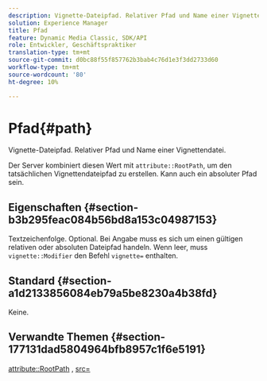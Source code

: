 ```yaml
---
description: Vignette-Dateipfad. Relativer Pfad und Name einer Vignettendatei.
solution: Experience Manager
title: Pfad
feature: Dynamic Media Classic, SDK/API
role: Entwickler, Geschäftspraktiker
translation-type: tm+mt
source-git-commit: d0bc88f55f857762b3bab4c76d1e3f3dd2733d60
workflow-type: tm+mt
source-wordcount: '80'
ht-degree: 10%

---
```



# Pfad{#path}

Vignette-Dateipfad. Relativer Pfad und Name einer Vignettendatei.

Der Server kombiniert diesen Wert mit `attribute::RootPath`, um den tatsächlichen Vignettendateipfad zu erstellen. Kann auch ein absoluter Pfad sein.

## Eigenschaften {#section-b3b295feac084b56bd8a153c04987153}

Textzeichenfolge. Optional. Bei Angabe muss es sich um einen gültigen relativen oder absoluten Dateipfad handeln. Wenn leer, muss `vignette::Modifier` den Befehl `vignette=` enthalten.

## Standard {#section-a1d2133856084eb79a5be8230a4b38fd}

Keine.

## Verwandte Themen {#section-177131dad5804964bfb8957c1f6e5191}

[attribute::RootPath](../../../../../ir-api/material-cat/image-rendering-api-ref/c-ir-material-catalog/c-ir-attributes-reference/r-ir-rootpath.md#reference-a4d7c96b62e14fcbad1740c702f160f3) ,  [src=](../../../../../ir-api/http-protocol/image-rendering-api-ref/c-ir-http-protocol-ref/c-ir-http-protocol-command-reference/r-ir-src.md#reference-62c98abad22149d68d405ed6aaff8272)
